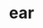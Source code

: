 ---
category: 3-letters
denotation: null
name: ear
reference_link: https://www.etymonline.com/word/ear
root_language: null
root_name: null
title: ear
type: free
word_sums:
- respelling: ear
  sum: 'Ear + '
---